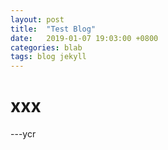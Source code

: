 ```yaml
---
layout: post
title:  "Test Blog"
date:   2019-01-07 19:03:00 +0800
categories: blab
tags: blog jekyll
---
```


# xxx

---ycr

